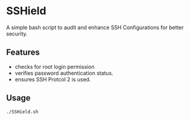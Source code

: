 # SSHield 

A simple bash script to audit and enhance SSH Configurations for better security.

## Features
- checks for root login permission
- verifies password authentication status.
- ensures SSH Protcol 2 is used.

## Usage
```bash
./SSHield.sh

